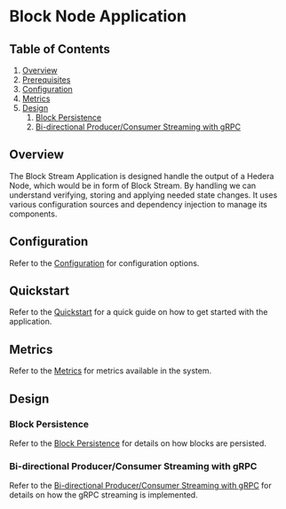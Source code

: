 # Block Node Application

## Table of Contents

1. [Overview](#overview)
1. [Prerequisites](#prerequisites)
1. [Configuration](#configuration)
1. [Metrics](#metrics)
1. [Design](#design)
   1. [Block Persistence](#block-persistence)
   1. [Bi-directional Producer/Consumer Streaming with gRPC](#bi-directional-producerconsumer-streaming-with-grpc)

## Overview

The Block Stream Application is designed handle the output of a Hedera Node, which would be in form of Block Stream.
By handling we can understand verifying, storing and applying needed state changes.
It uses various configuration sources and dependency injection to manage its components.

## Configuration

Refer to the [Configuration](docs/configuration.md) for configuration options.

## Quickstart

Refer to the [Quickstart](docs/quickstart.md) for a quick guide on how to get started with the application.

## Metrics

Refer to the [Metrics](docs/metrics.md) for metrics available in the system.

## Design

### Block Persistence

Refer to the [Block Persistence](docs/design/block-persistence.md) for details on how blocks are persisted.

### Bi-directional Producer/Consumer Streaming with gRPC

Refer to the [Bi-directional Producer/Consumer Streaming with gRPC](docs/design/bidi-producer-consumers-streaming.md) for details on how the gRPC streaming is implemented.
